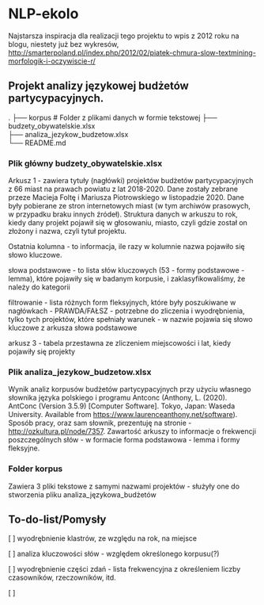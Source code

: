 # NLP-ekolo

 Najstarsza inspiracja dla realizacji tego projektu to wpis z 2012 roku na blogu, niestety już bez wykresów, http://smarterpoland.pl/index.php/2012/02/piatek-chmura-slow-textmining-morfologik-i-oczywiscie-r/
 
## Projekt analizy językowej budżetów partycypacyjnych. 


.
├── korpus                   # Folder z plikami danych w formie tekstowej
├── budzety_obywatelskie.xlsx                 	 
├── analiza_jezykow_budzetow.xlsx              
└── README.md



### Plik główny budzety_obywatelskie.xlsx

Arkusz 1 - zawiera tytuły (nagłówki) projektów budżetów partycypacyjnych z 66 miast na prawach powiatu z lat 2018-2020. Dane zostały zebrane przeze Macieja Foltę i Mariusza Piotrowskiego w listopadzie 2020. Dane były pobierane ze stron internetowych miast (w tym archiwów prasowych, w przypadku braku innych źródeł). Struktura danych w arkuszu to rok, kiedy dany projekt pojawił się w głosowaniu, miasto, czyli gdzie został on złożony i nazwa, czyli tytuł projektu.

Ostatnia kolumna - to informacja, ile razy w kolumnie nazwa pojawiło się słowo kluczowe.

słowa podstawowe - to lista słów kluczowych (53 - formy podstawowe - lemma), które pojawiły się w badanym korpusie, i zaklasyfikowaliśmy, że należy do kategorii <ekologia>

filtrowanie - lista różnych form fleksyjnych, które były poszukiwane w nagłówkach - PRAWDA/FAŁSZ - potrzebne do zliczenia i wyodrębnienia, tylko tych projektów, które spełniały warunek - w nazwie pojawia się słowo kluczowe z arkusza słowa podstawowe

arkusz 3 - tabela przestawna ze zliczeniem miejscowości i lat, kiedy pojawiły się projekty <ekologiczne>

### Plik analiza_jezykow_budzetow.xlsx 
Wynik analiz korpusów budżetów partycypacyjnych przy użyciu własnego słownika języka polskiego i programu Antconc (Anthony, L. (2020). AntConc (Version 3.5.9) [Computer Software]. Tokyo, Japan: Waseda University. Available from https://www.laurenceanthony.net/software). Sposób pracy, oraz sam słownik, prezentuję na stronie - http://ozkultura.pl/node/7357. Zawartość arkuszy to informacje o frekwencji poszczególnych słów - w formacie forma podstawowa - lemma i formy fleksyjne.

### Folder korpus
Zawiera 3 pliki tekstowe z samymi nazwami projektów - służyły one do stworzenia pliku analiza_językowa_budżetów

## To-do-list/Pomysły
[ ] wyodrębnienie klastrów, ze względu na rok, na miejsce 

[ ] analiza kluczowości słów - względem określonego korpusu(?)

[ ] wyodrębnienie części zdań - lista frekwencyjna z określeniem liczby czasowników, rzeczowników, itd.

[ ]